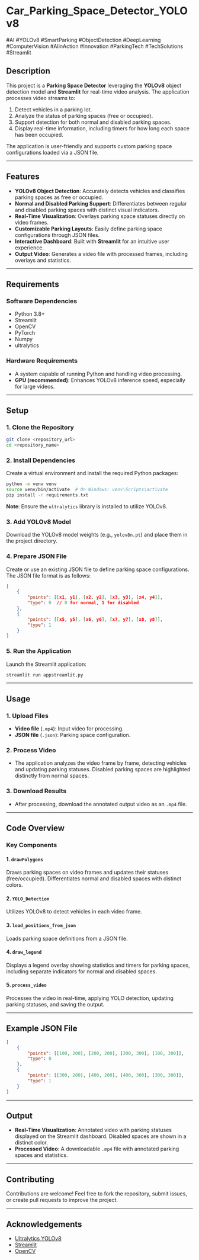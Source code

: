 # Car_Parking_Space_Detector_YOLOv8




#AI #YOLOv8 #SmartParking #ObjectDetection #DeepLearning #ComputerVision #AIinAction #Innovation #ParkingTech #TechSolutions #Streamlit

## Description
This project is a **Parking Space Detector** leveraging the **YOLOv8** object detection model and **Streamlit** for real-time video analysis. The application processes video streams to:

1. Detect vehicles in a parking lot.
2. Analyze the status of parking spaces (free or occupied).
3. Support detection for both normal and disabled parking spaces.
4. Display real-time information, including timers for how long each space has been occupied.

The application is user-friendly and supports custom parking space configurations loaded via a JSON file.

---

## Features
- **YOLOv8 Object Detection**: Accurately detects vehicles and classifies parking spaces as free or occupied.
- **Normal and Disabled Parking Support**: Differentiates between regular and disabled parking spaces with distinct visual indicators.
- **Real-Time Visualization**: Overlays parking space statuses directly on video frames.
- **Customizable Parking Layouts**: Easily define parking space configurations through JSON files.
- **Interactive Dashboard**: Built with **Streamlit** for an intuitive user experience.
- **Output Video**: Generates a video file with processed frames, including overlays and statistics.

---

## Requirements

### Software Dependencies
- Python 3.8+
- Streamlit
- OpenCV
- PyTorch
- Numpy
- ultralytics

### Hardware Requirements
- A system capable of running Python and handling video processing.
- **GPU (recommended)**: Enhances YOLOv8 inference speed, especially for large videos.

---

## Setup

### 1. Clone the Repository
```bash
git clone <repository_url>
cd <repository_name>
```

### 2. Install Dependencies
Create a virtual environment and install the required Python packages:
```bash
python -m venv venv
source venv/bin/activate  # On Windows: venv\Scripts\activate
pip install -r requirements.txt
```
**Note**: Ensure the `ultralytics` library is installed to utilize YOLOv8.

### 3. Add YOLOv8 Model
Download the YOLOv8 model weights (e.g., `yolov8n.pt`) and place them in the project directory.

### 4. Prepare JSON File
Create or use an existing JSON file to define parking space configurations. The JSON file format is as follows:
```json
[
    {
        "points": [[x1, y1], [x2, y2], [x3, y3], [x4, y4]],
        "type": 0  // 0 for normal, 1 for disabled
    },
    {
        "points": [[x5, y5], [x6, y6], [x7, y7], [x8, y8]],
        "type": 1
    }
]
```

### 5. Run the Application
Launch the Streamlit application:
```bash
streamlit run appstreamlit.py
```

---

## Usage

### 1. Upload Files
- **Video file** (`.mp4`): Input video for processing.
- **JSON file** (`.json`): Parking space configuration.

### 2. Process Video
- The application analyzes the video frame by frame, detecting vehicles and updating parking statuses. Disabled parking spaces are highlighted distinctly from normal spaces.

### 3. Download Results
- After processing, download the annotated output video as an `.mp4` file.

---

## Code Overview

### Key Components

#### 1. `drawPolygons`
Draws parking spaces on video frames and updates their statuses (free/occupied). Differentiates normal and disabled spaces with distinct colors.

#### 2. `YOLO_Detection`
Utilizes YOLOv8 to detect vehicles in each video frame.

#### 3. `load_positions_from_json`
Loads parking space definitions from a JSON file.

#### 4. `draw_legend`
Displays a legend overlay showing statistics and timers for parking spaces, including separate indicators for normal and disabled spaces.

#### 5. `process_video`
Processes the video in real-time, applying YOLO detection, updating parking statuses, and saving the output.

---

## Example JSON File
```json
[
    {
        "points": [[100, 200], [200, 200], [200, 300], [100, 300]],
        "type": 0
    },
    {
        "points": [[300, 200], [400, 200], [400, 300], [300, 300]],
        "type": 1
    }
]
```

---

## Output
- **Real-Time Visualization**: Annotated video with parking statuses displayed on the Streamlit dashboard. Disabled spaces are shown in a distinct color.
- **Processed Video**: A downloadable `.mp4` file with annotated parking spaces and statistics.

---

## Contributing
Contributions are welcome! Feel free to fork the repository, submit issues, or create pull requests to improve the project.

---

## Acknowledgements
- [Ultralytics YOLOv8](https://github.com/ultralytics)
- [Streamlit](https://streamlit.io/)
- [OpenCV](https://opencv.org/)
